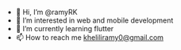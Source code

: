 - 👋 Hi, I’m @ramyRK
- 👀 I’m interested in web and mobile development 
- 🌱 I’m currently learning flutter
- 📫 How to reach me kheliliramy0@gmail.com

<!---
ramyRK/ramyRK is a ✨ special ✨ repository because its `README.md` (this file) appears on your GitHub profile.
You can click the Preview link to take a look at your changes.
--->
